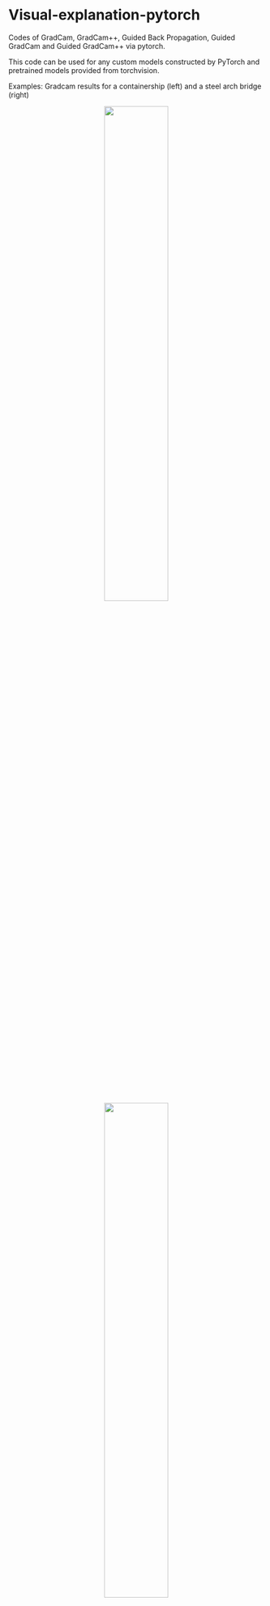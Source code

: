 # Visual-explanation-pytorch
Codes of GradCam, GradCam++, Guided Back Propagation,  Guided GradCam and Guided GradCam++ via pytorch.

This code can be used for any custom models constructed by PyTorch and pretrained models provided from torchvision.

Examples: Gradcam results for a containership (left) and a steel arch bridge (right)
<p align="center">
<img src="https://user-images.githubusercontent.com/48608835/129144785-7b3231c1-19f7-4325-8c22-078a86dd469a.png" width="50%" height="50%"></left>
</p>

<p align="center">
<img src="https://user-images.githubusercontent.com/48608835/129145252-1b55e803-3245-4fce-be70-1a6365176862.png" width="50%" height="50%"></right>
</p>




